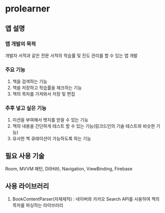# prolearner

## 앱 설명
### 앱 개발의 목적
개발자 서적과 같은 전문 서적의 학습률 및 진도 관리를 할 수 있는 앱 개발
### 주요 기능
1. 책을 검색하는 기능
2. 책을 저장하고 학습률을 체크하는 기능
3. 책의 목차를 가져와서 저장 및 편집

### 추후 넣고 싶은 기능
1. 미션을 부여해서 뱃지를 받을 수 있는 기능
2. 책의 내용을 간단하게 테스트 할 수 있는 기능(링크드인의 기술 테스트와 비슷한 기능)
3. 유사한 책 큐레이션이 가능하도록 하는 기능

## 필요 사용 기술
Room, MVVM 패턴, DI(Hilt), Navigation, ViewBinding, Firebase

## 사용 라이브러리
1. BookContentParser(자체제작) : 네이버와 카카오 Search API를 사용하여 책의 목차를 파싱하는 라이브러리
